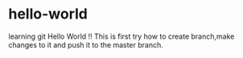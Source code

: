 # hello-world
learning git
Hello World !! This is first try how to create branch,make changes to it and push it to the master branch. 
